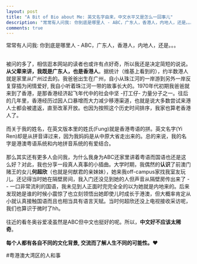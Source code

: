 ```yaml
---
layout: post
title: "A Bit of Bio about Me: 英文名字由来，中文水平又是怎么一回事儿"
description: "常常有人问我: 你到底是哪里人 - ABC，广东人，香港人，内地人，还是。。。"
comments: true
---
```



常常有人问我: 你到底是哪里人 - ABC，广东人，香港人，内地人，还是。。。

<br>
被问的多了，相信逛本网站的读者也或许有点好奇，所以我还是决定简短的说说。<b>从父辈来讲，我既是广东人，也是香港人</b>。据统计（维基上看到的），约半数港人就是家里从广州过去的。我爸爸出生在广州，自小从珠江河的一岸游到另外一岸反复穿插为闲情爱好, 我自小听着珠江河一带的故事长大的。1970年代初期我爸爸就来到了香港，是那香港经济起飞年代中的社会中坚 -打工仔- 力量分子之一。往后的几年里，香港经历过因人口暴增而大力减少移港渠道，也就是说大多数尝试来港人士都会被遣返，直至改革开放。也因为按照这个历史时间排序，我家也算老香港人了。
<br/>

<br>
而关于我的姓名，在英文版本里的姓氏(Fung)就是香港粤语的拼。英文名字(Yi Ren)却是从拼音译过来，因为我妈妈是从中原大省走出来的。总的来说，我的名字是港澳粤语系统和内地拼音系统的有爱结合。
<br/>

<br>
那么其实还有更多人会问我，为什么我身为ABC还家里讲着粤语而国语也还是这么好？对此，我也分享一段真人真事的小插曲。大学时期，我偶然的<b>认识</b>了前澳门赌王的女儿<b>何超欣</b>（也就是何猷君的亲妹妹），她来我off-campus家找我室友玩儿。还记得当时她在隔壁房间，我入门还没见到她的人但声音从隔壁房传出来了 -- 一口非常流利的国语，我未见到人正面时完完全全的以为她就是内地来的。后来发现她是谁的时候小震惊了也立刻领悟出她即使儿时成长于港澳，但大概率肯定从小就认真接触国语而且也相当具有语言天赋。当时何超欣还没上电视接收采访呢，我们也算识于微时了hh。
<br/>

<br>
往近的看冬奥谷爱凌虽然是ABC但中文也挺好的呢。所以，<b>中文好不应该太稀奇</b>。
<br/>

<br>
<b>每个人都有各自不同的文化背景, 交流而了解人生不同的可能性。</b>❤
<br/>

#粤港澳大湾区的人和事 
